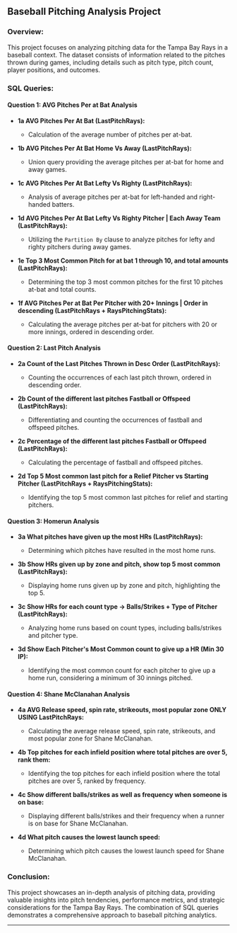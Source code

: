 ## Baseball Pitching Analysis Project

### Overview:

This project focuses on analyzing pitching data for the Tampa Bay Rays in a baseball context. The dataset consists of information related to the pitches thrown during games, including details such as pitch type, pitch count, player positions, and outcomes.

### SQL Queries:

#### Question 1: AVG Pitches Per at Bat Analysis

- **1a AVG Pitches Per At Bat (LastPitchRays):**
  - Calculation of the average number of pitches per at-bat.

- **1b AVG Pitches Per At Bat Home Vs Away (LastPitchRays):**
  - Union query providing the average pitches per at-bat for home and away games.

- **1c AVG Pitches Per At Bat Lefty Vs Righty (LastPitchRays):**
  - Analysis of average pitches per at-bat for left-handed and right-handed batters.

- **1d AVG Pitches Per At Bat Lefty Vs Righty Pitcher | Each Away Team (LastPitchRays):**
  - Utilizing the `Partition By` clause to analyze pitches for lefty and righty pitchers during away games.

- **1e Top 3 Most Common Pitch for at bat 1 through 10, and total amounts (LastPitchRays):**
  - Determining the top 3 most common pitches for the first 10 pitches at-bat and total counts.

- **1f AVG Pitches Per at Bat Per Pitcher with 20+ Innings | Order in descending (LastPitchRays + RaysPitchingStats):**
  - Calculating the average pitches per at-bat for pitchers with 20 or more innings, ordered in descending order.

#### Question 2: Last Pitch Analysis

- **2a Count of the Last Pitches Thrown in Desc Order (LastPitchRays):**
  - Counting the occurrences of each last pitch thrown, ordered in descending order.

- **2b Count of the different last pitches Fastball or Offspeed (LastPitchRays):**
  - Differentiating and counting the occurrences of fastball and offspeed pitches.

- **2c Percentage of the different last pitches Fastball or Offspeed (LastPitchRays):**
  - Calculating the percentage of fastball and offspeed pitches.

- **2d Top 5 Most common last pitch for a Relief Pitcher vs Starting Pitcher (LastPitchRays + RaysPitchingStats):**
  - Identifying the top 5 most common last pitches for relief and starting pitchers.

#### Question 3: Homerun Analysis

- **3a What pitches have given up the most HRs (LastPitchRays):**
  - Determining which pitches have resulted in the most home runs.

- **3b Show HRs given up by zone and pitch, show top 5 most common (LastPitchRays):**
  - Displaying home runs given up by zone and pitch, highlighting the top 5.

- **3c Show HRs for each count type -> Balls/Strikes + Type of Pitcher (LastPitchRays):**
  - Analyzing home runs based on count types, including balls/strikes and pitcher type.

- **3d Show Each Pitcher's Most Common count to give up a HR (Min 30 IP):**
  - Identifying the most common count for each pitcher to give up a home run, considering a minimum of 30 innings pitched.

#### Question 4: Shane McClanahan Analysis

- **4a AVG Release speed, spin rate, strikeouts, most popular zone ONLY USING LastPitchRays:**
  - Calculating the average release speed, spin rate, strikeouts, and most popular zone for Shane McClanahan.

- **4b Top pitches for each infield position where total pitches are over 5, rank them:**
  - Identifying the top pitches for each infield position where the total pitches are over 5, ranked by frequency.

- **4c Show different balls/strikes as well as frequency when someone is on base:**
  - Displaying different balls/strikes and their frequency when a runner is on base for Shane McClanahan.

- **4d What pitch causes the lowest launch speed:**
  - Determining which pitch causes the lowest launch speed for Shane McClanahan.

### Conclusion:

This project showcases an in-depth analysis of pitching data, providing valuable insights into pitch tendencies, performance metrics, and strategic considerations for the Tampa Bay Rays. The combination of SQL queries demonstrates a comprehensive approach to baseball pitching analytics.

--- 
